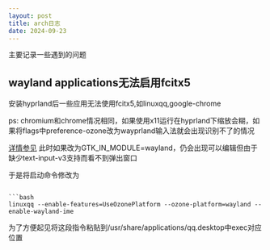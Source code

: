 ```yaml
---
layout: post
title: arch日志
date: 2024-09-23
---
```


主要记录一些遇到的问题
## wayland applications无法启用fcitx5
安装hyprland后一些应用无法使用fcitx5,如linuxqq,google-chrome

ps: chromium和chrome情况相同，如果使用x11运行在hyprland下缩放会糊，如果将flags中preference-ozone改为wayprland输入法就会出现识别不了的情况

[详情参见](https:wiki.archlinux.org/title/Chromium#Native_Wayland_support)
此时如果改为GTK_IN_MODULE=wayland，仍会出现可以编辑但由于缺少text-input-v3支持而看不到弹出窗口

于是将启动命令修改为
```

```bash 
linuxqq --enable-features=UseOzonePlatform --ozone-platform=wayland --enable-wayland-ime
```
为了方便起见将这段指令粘贴到/usr/share/applications/qq.desktop中exec对应位置
